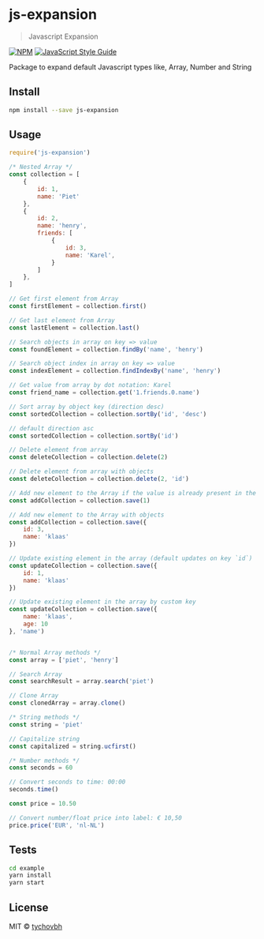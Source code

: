 # js-expansion

> Javascript Expansion

[![NPM](https://img.shields.io/npm/v/js-expansion.svg)](https://www.npmjs.com/package/js-expansion) [![JavaScript Style Guide](https://img.shields.io/badge/code_style-standard-brightgreen.svg)](https://standardjs.com)


Package to expand default Javascript types like, Array, Number and String

## Install

```bash
npm install --save js-expansion
```

## Usage

```jsx
require('js-expansion')

/* Nested Array */
const collection = [
    {
        id: 1,
        name: 'Piet'
    },
    {
        id: 2,
        name: 'henry',
        friends: [
            {
                id: 3,
                name: 'Karel',
            }   
        ]
    },
]

// Get first element from Array
const firstElement = collection.first()

// Get last element from Array
const lastElement = collection.last()

// Search objects in array on key => value
const foundElement = collection.findBy('name', 'henry')

// Search object index in array on key => value
const indexElement = collection.findIndexBy('name', 'henry')

// Get value from array by dot notation: Karel
const friend_name = collection.get('1.friends.0.name')

// Sort array by object key (direction desc)
const sortedCollection = collection.sortBy('id', 'desc')

// default direction asc
const sortedCollection = collection.sortBy('id') 

// Delete element from array
const deleteCollection = collection.delete(2)

// Delete element from array with objects
const deleteCollection = collection.delete(2, 'id')

// Add new element to the Array if the value is already present in the collection is does not adds it again.
const addCollection = collection.save(1)

// Add new element to the Array with objects
const addCollection = collection.save({
    id: 3,
    name: 'klaas'
})

// Update existing element in the array (default updates on key `id`)
const updateCollection = collection.save({
    id: 1,
    name: 'klaas'
})

// Update existing element in the array by custom key
const updateCollection = collection.save({
    name: 'klaas',
    age: 10
}, 'name')


/* Normal Array methods */
const array = ['piet', 'henry']

// Search Array
const searchResult = array.search('piet')

// Clone Array
const clonedArray = array.clone()

/* String methods */
const string = 'piet'

// Capitalize string
const capitalized = string.ucfirst()

/* Number methods */ 
const seconds = 60

// Convert seconds to time: 00:00
seconds.time()

const price = 10.50

// Convert number/float price into label: € 10,50
price.price('EUR', 'nl-NL')
```

## Tests
```bash
cd example
yarn install
yarn start
```


## License

MIT © [tychovbh](https://github.com/tychovbh)

